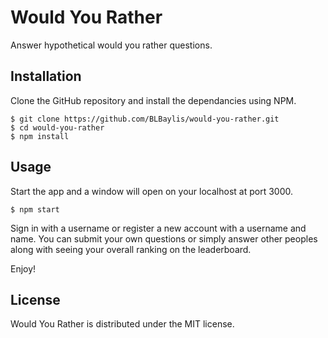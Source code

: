# Would You Rather

Answer hypothetical would you rather questions.

## Installation

Clone the GitHub repository and install the dependancies using NPM.

```
$ git clone https://github.com/BLBaylis/would-you-rather.git
$ cd would-you-rather
$ npm install
```

## Usage

Start the app and a window will open on your localhost at port 3000.

```
$ npm start
```
Sign in with a username or register a new account with a username and name. You can submit your own questions or simply answer other peoples along with seeing your
overall ranking on the leaderboard.

Enjoy!

## License 

Would You Rather is distributed under the MIT license.